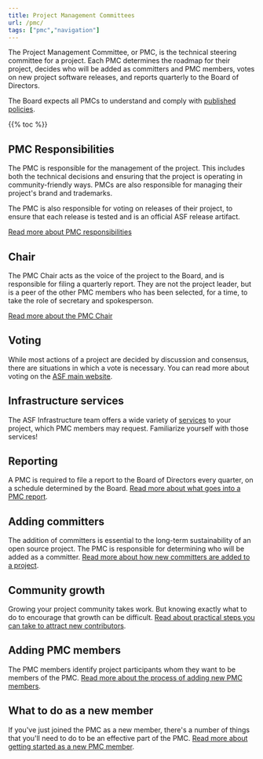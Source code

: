 ```yaml
---
title: Project Management Committees
url: /pmc/
tags: ["pmc","navigation"]
---
```


The Project Management Committee, or PMC, is the technical steering
committee for a project. Each PMC determines the roadmap for their
project, decides who will be added as committers and PMC members, 
votes on new project software releases, and
reports quarterly to the Board of Directors.

The Board expects all PMCs to understand and comply with [published 
policies](https://www.apache.org/dev/pmc.html#policy).

{{% toc %}}

## PMC Responsibilities

The PMC is responsible for the management of the project. This includes
both the technical decisions and ensuring that the project is operating
in community-friendly ways.  PMCs are also responsible for managing 
their project's brand and trademarks.

The PMC is also responsible for voting on releases of their project, to
ensure that each release is tested and is an official ASF release
artifact.

[Read more about PMC responsibilities](/pmc/responsibilities.html)


## Chair

The PMC Chair acts as the voice of the project to the Board, and is
responsible for filing a quarterly report. They are not the project
leader, but is a peer of the other PMC members who has been selected,
for a time, to take the role of secretary and spokesperson.

[Read more about the PMC Chair](/pmc/chair.html)

## Voting

While most actions of a project are decided by discussion and consensus,
there are situations in which a vote is necessary. You can
read more about voting on the [ASF main
website](https://apache.org/foundation/voting.html).

## Infrastructure services

The ASF Infrastructure team offers a wide variety of
[services](https://infra.apache.org/services.html) to your project,
which PMC members may request. Familiarize yourself with those
services!

## Reporting

A PMC is required to file a report to the Board of Directors every
quarter, on a schedule determined by the Board. [Read more about what
goes into a PMC report](/pmc/reporting.html).

## Adding committers

The addition of committers is essential to the long-term 
sustainability of an open source project. The PMC is responsible for
determining who will be added as a committer. [Read more about how new
committers are added to a project](/pmc/adding-committers.html).

## Community growth

Growing your project community takes work. But knowing exactly what to
do to encourage that growth can be difficult. [Read about practical
steps you can take to attract new
contributors](/pmc/community-growth.html).

## Adding PMC members

The PMC members identify project participants whom they want to be
members of the PMC. [Read more about the process of adding new PMC
members](/pmc/adding-pmc-members.html).

## What to do as a new member

If you've just joined the PMC as a new member, there's a number of
things that you'll need to do to be an effective part of the PMC. [Read
more about getting started as a new PMC member](/pmc/new-member.html).
